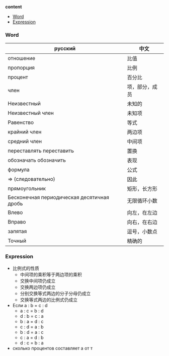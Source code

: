 **content**

- [Word](#word)
- [Expression](#expression)

### Word

| русский                                    | 中文     |
|--------------------------------------------|--------|
| отношение                                  | 比值     |
| пропорция                                  | 比例     |
| процент                                    | 百分比    |
| член                                       | 项，部分，成员 |
| Неизвестный                                | 未知的    |
| Неизвестный член                           | 未知项    |
| Равенство                                  | 等式     |
| крайний член                               | 两边项    |
| средний член                               | 中间项    |
| переставлять переставить                   | 置换     |
| обозначать обозначить                      | 表现     |
| формула                                    | 公式     |
| ⇒ \(следовательно\)                       | 因此     |
| прямоугольник                              | 矩形，长方形 |
| Бесконечная периодическая десятичная дробь | 无限循环小数 |
| Влево                                      | 向左，在左边 |
| Вправо                                     | 向右，在右边 |
| запятая                                    | 逗号，小数点 |
| Точный                                     | 精确的    |

### Expression

- 比例式的性质
  - 中间项的乘积等于两边项的乘积
  - 交换中间项仍成立
  - 交换两边项仍成立
  - 分别交换等式两边的分子分母仍成立
  - 交换等式两边的比例式仍成立
- Если а : b = с : d
  - a : с = b : d
  - d : b = с : а
  - b : a = d : c
  - с : d = a : b
  - b : d = a : c
  - с : а = d : b
  - d : с = b : a
- сколько процентов составляет а от т